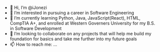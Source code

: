 - 👋 Hi, I’m @iJonezi
- 👀 I’m interested in pursuing a career in Software Engineering
- 🌱 I’m currently learning Python, Java, JavaScript(React), HTML, CompTIA A+, and enrolled at Western Governers University for my B.S. in Software Development
- 💞️ I’m looking to collaborate on any projects that will help me build my foundation for basics and take me further into my future goals
- 📫 How to reach me: ...

<!---
carsonj0108/carsonj0108 is a ✨ special ✨ repository because its `README.md` (this file) appears on your GitHub profile.
You can click the Preview link to take a look at your changes.
--->
